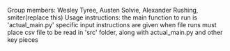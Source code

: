 Group members: Wesley Tyree, Austen Solvie, Alexander Rushing, smiter(replace this)
Usage instructions:
  the main function to run is 'actual_main.py'
  specific input instructions are given when file runs
  must place csv file to be read in 'src' folder, along with actual_main.py and other key pieces
